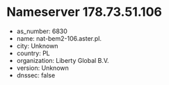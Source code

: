 # Nameserver 178.73.51.106

* as_number: 6830
* name: nat-bem2-106.aster.pl.
* city: Unknown
* country: PL
* organization: Liberty Global B.V.
* version: Unknown
* dnssec: false

